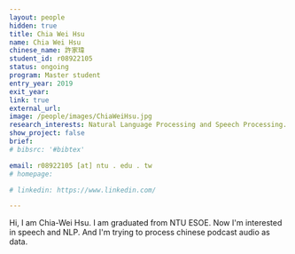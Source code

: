 ```yaml
---
layout: people
hidden: true
title: Chia Wei Hsu
name: Chia Wei Hsu
chinese_name: 許家瑋
student_id: r08922105
status: ongoing
program: Master student
entry_year: 2019
exit_year: 
link: true
external_url:
image: /people/images/ChiaWeiHsu.jpg
research_interests: Natural Language Processing and Speech Processing.
show_project: false
brief:
# bibsrc: '#bibtex'

email: r08922105 [at] ntu . edu . tw
# homepage: 

# linkedin: https://www.linkedin.com/

---
```


Hi, I am Chia-Wei Hsu. I am graduated from NTU ESOE. Now I'm interested in speech and NLP. And I'm trying to process chinese podcast audio as data.